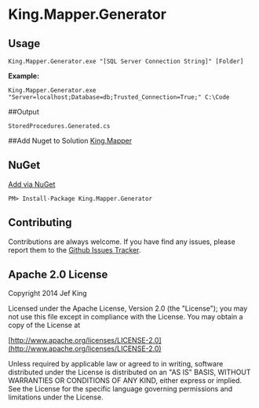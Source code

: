 King.Mapper.Generator
============

## Usage
```
King.Mapper.Generator.exe "[SQL Server Connection String]" [Folder]
```
**Example:**
```
King.Mapper.Generator.exe "Server=localhost;Database=db;Trusted_Connection=True;" C:\Code
```
##Output
```
StoredProcedures.Generated.cs
```
##Add Nuget to Solution
[King.Mapper](https://www.nuget.org/packages/King.Mapper)

## NuGet
[Add via NuGet](https://www.nuget.org/packages/King.Mapper.Generator)
```
PM> Install-Package King.Mapper.Generator
```
## Contributing

Contributions are always welcome. If you have find any issues, please report them to the [Github Issues Tracker](https://github.com/jefking/King.Mapper.Generator/issues?sort=created&direction=desc&state=open).

## Apache 2.0 License

Copyright 2014 Jef King

Licensed under the Apache License, Version 2.0 (the "License"); you may not use this file except in compliance with the License. You may obtain a copy of the License at

[http://www.apache.org/licenses/LICENSE-2.0](http://www.apache.org/licenses/LICENSE-2.0)

Unless required by applicable law or agreed to in writing, software distributed under the License is distributed on an "AS IS" BASIS, WITHOUT WARRANTIES OR CONDITIONS OF ANY KIND, either express or implied. See the License for the specific language governing permissions and limitations under the License.